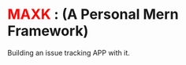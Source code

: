 # <span style="color: red">MAXK </span> : (A Personal Mern Framework)

Building an issue tracking APP with it.
